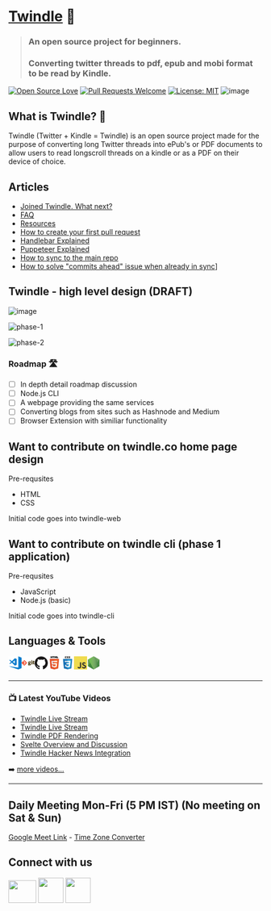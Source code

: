 # [Twindle](https://twindle-co.github.io/twindle/.) 📖

> ### An open source project for beginners.
>
> ### Converting twitter threads to pdf, epub and mobi format to be read by Kindle.

[![Open Source Love](https://firstcontributions.github.io/open-source-badges/badges/open-source-v1/open-source.svg)](https://github.com/firstcontributions/open-source-badges) [![Pull Requests Welcome](https://img.shields.io/badge/PRs-welcome-brightgreen.svg?style=flat)](http://makeapullrequest.com)
[![License: MIT](https://img.shields.io/badge/License-MIT-yellow.svg)](https://opensource.org/licenses/MIT)
![image](https://visitor-badge.glitch.me/badge?page_id=Twindle-co.twindle)

## What is Twindle? 🤔

Twindle (Twitter + Kindle = Twindle) is an open source project made for the purpose of converting long Twitter threads into ePub's or PDF documents to allow users to read longscroll threads on a kindle or as a PDF on their device of choice.

## Articles

- [Joined Twindle. What next?](./docs/ONBOARDING.md)
- [FAQ](./docs/FAQ.md)
- [Resources](./docs/RESOURCES.md)
- [How to create your first pull request](./docs/articles/creating-first-pull-request.md)
- [Handlebar Explained](./docs/articles/handlebar-explained.md)
- [Puppeteer Explained](./docs/articles/puppeteer-explained.md)
- [How to sync to the main repo](./docs/articles/sync-to-main-repo.md)
- [How to solve "commits ahead" issue when already in sync](./docs/articles/solving-forked-commit-ahead.md)]

## Twindle - high level design (DRAFT)

![image](https://user-images.githubusercontent.com/354596/95971617-2d519200-0e5d-11eb-9e4b-2a77bd1ecb67.png)

![phase-1](./assets/phase-1.png)

![phase-2](./assets/phase-2.png)

### Roadmap 🛣

- [ ] In depth detail roadmap discussion
- [ ] Node.js CLI
- [ ] A webpage providing the same services
- [ ] Converting blogs from sites such as Hashnode and Medium
- [ ] Browser Extension with similiar functionality

## Want to contribute on twindle.co home page design

Pre-requsites

- HTML
- CSS

Initial code goes into twindle-web

## Want to contribute on twindle cli (phase 1 application)

Pre-requsites

- JavaScript
- Node.js (basic)

Initial code goes into twindle-cli

## Languages & Tools

<img align="left" alt="Visual Studio Code" width="26px" src="https://raw.githubusercontent.com/github/explore/80688e429a7d4ef2fca1e82350fe8e3517d3494d/topics/visual-studio-code/visual-studio-code.png" />
<img align="left" alt="Git" width="26px" src="https://raw.githubusercontent.com/github/explore/80688e429a7d4ef2fca1e82350fe8e3517d3494d/topics/git/git.png" />
<img align="left" alt="GitHub" width="26px" src="https://raw.githubusercontent.com/github/explore/78df643247d429f6cc873026c0622819ad797942/topics/github/github.png" />
<img align="left" alt="HTML5" width="26px" src="https://raw.githubusercontent.com/github/explore/80688e429a7d4ef2fca1e82350fe8e3517d3494d/topics/html/html.png" />
<img align="left" alt="CSS3" width="26px" src="https://raw.githubusercontent.com/github/explore/80688e429a7d4ef2fca1e82350fe8e3517d3494d/topics/css/css.png" />
<img align="left" alt="JavaScript" width="26px" src="https://raw.githubusercontent.com/github/explore/80688e429a7d4ef2fca1e82350fe8e3517d3494d/topics/javascript/javascript.png" />
<img align="left" alt="Node.js" width="26px" src="https://raw.githubusercontent.com/github/explore/80688e429a7d4ef2fca1e82350fe8e3517d3494d/topics/nodejs/nodejs.png" />
<br />
<br />

---

### 📺 Latest YouTube Videos

<!-- YOUTUBE:START -->
- [Twindle Live Stream](https://www.youtube.com/watch?v=I7eC9zKm1Cc)
- [Twindle Live Stream](https://www.youtube.com/watch?v=LdC61PDqPTw)
- [Twindle PDF Rendering](https://www.youtube.com/watch?v=3WdxnAOTZq0)
- [Svelte Overview and Discussion](https://www.youtube.com/watch?v=tp5lYJdJ1XE)
- [Twindle Hacker News Integration](https://www.youtube.com/watch?v=kX4ejOw46Vg)
<!-- YOUTUBE:END -->

➡️ [more videos...](https://www.youtube.com/channel/UCKxUmbHq5P5pd5IyUiZ8MHA/videos)

---

## Daily Meeting Mon-Fri (5 PM IST) (No meeting on Sat & Sun)

[Google Meet Link](https://meet.google.com/gna-hvym-tfj) - [Time Zone Converter](https://time.is/compare/1700_in_IST)

## Connect with us

[<img src='https://www.creativefreedom.co.uk/wp-content/uploads/2017/06/Twitter-featured.png' height=45 width=55 />](https://twitter.com/twindleco)
[<img src ='https://encrypted-tbn0.gstatic.com/images?q=tbn%3AANd9GcQ342VRbRlgLDPviYYJgxfCVEHKmtuV8LIisA&usqp=CAU'  width=50 height=50 />](https://www.youtube.com/channel/UCKxUmbHq5P5pd5IyUiZ8MHA)
[<img src='https://cdn.vox-cdn.com/thumbor/nU3aFhQTGn1z9ImiSHXkF0bnyLk=/0x0:1600x1600/1400x1400/filters:focal(659x770:915x1026):format(jpeg)/cdn.vox-cdn.com/uploads/chorus_image/image/56262027/discord_logo.0.jpg' height=50 width=50 />](https://discord.gg/jBj2zMR)
